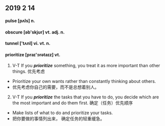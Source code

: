## 2019 2 14

#### pulse [pʌls] n.

#### obscure [əb'skjʊr] vt. adj. n.

#### tunnel ['tʌnl] vi. vt. n.

#### prioritize [praɪ'ɔrətaɪz] vt.

1. V-T If you ***prioritize*** something, you treat it as more important than other things. 优先考虑

* Prioritize your own wants rather than constantly thinking about others.
* 优先考虑你自己的需要，而不是总想着别人。

2. V-T If you ***prioritize*** the tasks that you have to do, you decide which are the most important and do them first. 确定（任务）优先顺序

* Make lists of what to do and prioritize your tasks.
* 把你要做的事情列出来， 确定任务的轻重缓急。